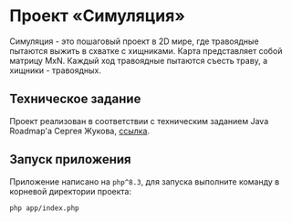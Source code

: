 # Проект «Симуляция»

Симуляция - это пошаговый проект в 2D мире, где травоядные пытаются выжить в схватке с хищниками.
Карта представляет собой матрицу MxN.
Каждый ход травоядные пытаются съесть траву, а хищники - травоядных.

## Техническое задание

Проект реализован в соответствии с техническим заданием Java Roadmap'а Сергея
Жукова, [ссылка](https://zhukovsd.github.io/java-backend-learning-course/projects/simulation/).

## Запуск приложения

Приложение написано на `php^8.3`, для запуска выполните команду в корневой директории проекта:

```
php app/index.php
```
